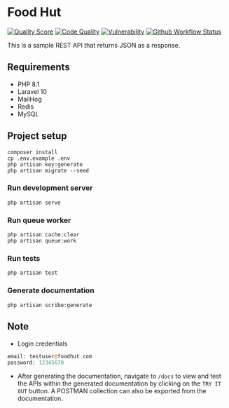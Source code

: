 # Food Hut

[![Quality Score](https://img.shields.io/scrutinizer/quality/g/ikechukwukalu/foodhut/main?style=flat-square)](https://scrutinizer-ci.com/g/ikechukwukalu/foodhut/)
[![Code Quality](https://img.shields.io/codefactor/grade/github/ikechukwukalu/foodhut?style=flat-square)](https://www.codefactor.io/repository/github/ikechukwukalu/foodhut)
[![Vulnerability](https://img.shields.io/snyk/vulnerabilities/github/ikechukwukalu/food-hut?style=flat-square)](https://snyk.io/test/github/ikechukwukalu/foodhut)
[![Github Workflow Status](https://img.shields.io/github/actions/workflow/status/ikechukwukalu/foodhut/foodhut.yml?branch=main&style=flat-square)](https://github.com/ikechukwukalu/foodhut/actions/workflows/foodhut.yml)

This is a sample REST API that returns JSON as a response.

## Requirements

- PHP 8.1
- Laravel 10
- MailHog
- Redis
- MySQL

## Project setup

```shell
composer install
cp .env.example .env
php artisan key:generate
php artisan migrate --seed
```

### Run development server

```shell
php artisan serve
```

### Run queue worker

```shell
php artisan cache:clear
php artisan queue:work
```

### Run tests

```shell
php artisan test
```

### Generate documentation

```shell
php artisan scribe:generate
```

## Note

- Login credentials

```php
email: testuser@foodhut.com
password: 12345678
```

- After generating the documentation, navigate to `/docs` to view and test the APIs within the generated documentation by clicking on the `TRY IT OUT` button. A POSTMAN collection can also be exported from the documentation.

